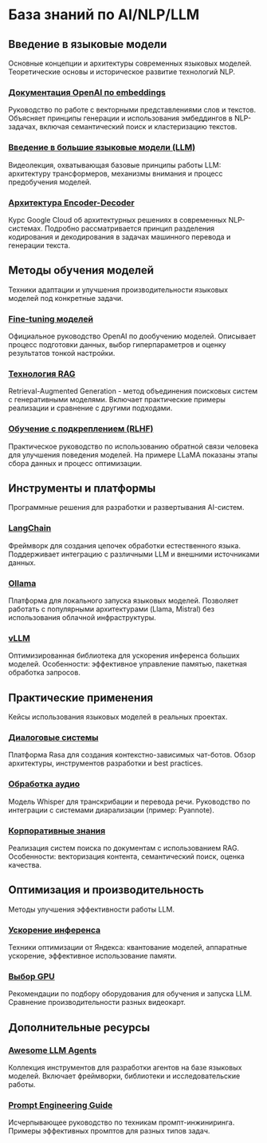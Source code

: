 # База знаний по AI/NLP/LLM

## Введение в языковые модели

Основные концепции и архитектуры современных языковых моделей. Теоретические основы и историческое развитие технологий NLP.

### [Документация OpenAI по embeddings](https://openai-docs.ru/docs/guides/embeddings)

Руководство по работе с векторными представлениями слов и текстов. Объясняет принципы генерации и использования эмбеддингов в NLP-задачах, включая семантический поиск и кластеризацию текстов.

### [Введение в большие языковые модели (LLM)](https://www.youtube.com/watch?v=HEgoPEppu7A)

Видеолекция, охватывающая базовые принципы работы LLM: архитектуру трансформеров, механизмы внимания и процесс предобучения моделей.

### [Архитектура Encoder-Decoder](https://cloudskillsboost.google/course_templates/543)

Курс Google Cloud об архитектурных решениях в современных NLP-системах. Подробно рассматривается принцип разделения кодирования и декодирования в задачах машинного перевода и генерации текста.

## Методы обучения моделей

Техники адаптации и улучшения производительности языковых моделей под конкретные задачи.

### [Fine-tuning моделей](https://platform.openai.com/docs/guides/fine-tuning)

Официальное руководство OpenAI по дообучению моделей. Описывает процесс подготовки данных, выбор гиперпараметров и оценку результатов тонкой настройки.

### [Технология RAG](https://habr.com/ru/companies/wunderfund/articles/779748/)

Retrieval-Augmented Generation - метод объединения поисковых систем с генеративными моделями. Включает практические примеры реализации и сравнение с другими подходами.

### [Обучение с подкреплением (RLHF)](https://habr.com/ru/companies/wunderfund/articles/731128/)
Практическое руководство по использованию обратной связи человека для улучшения поведения моделей. На примере LLaMA показаны этапы сбора данных и процесс оптимизации.

## Инструменты и платформы
Программные решения для разработки и развертывания AI-систем.

### [LangChain](https://github.com/langchain-ai/langchain)
Фреймворк для создания цепочек обработки естественного языка. Поддерживает интеграцию с различными LLM и внешними источниками данных.

### [Ollama](https://ollama.ai/)
Платформа для локального запуска языковых моделей. Позволяет работать с популярными архитектурами (Llama, Mistral) без использования облачной инфраструктуры.

### [vLLM](https://vllm.ai/)
Оптимизированная библиотека для ускорения инференса больших моделей. Особенности: эффективное управление памятью, пакетная обработка запросов.

## Практические применения
Кейсы использования языковых моделей в реальных проектах.

### [Диалоговые системы](https://rasa.com/product/rasa-platform/)
Платформа Rasa для создания контекстно-зависимых чат-ботов. Обзор архитектуры, инструментов разработки и best practices.

### [Обработка аудио](https://github.com/openai/whisper)
Модель Whisper для транскрибации и перевода речи. Руководство по интеграции с системами диарализации (пример: Pyannote).

### [Корпоративные знания](https://habr.com/ru/companies/raft/articles/863888/)
Реализация систем поиска по документам с использованием RAG. Особенности: векторизация контента, семантический поиск, оценка качества.

## Оптимизация и производительность
Методы улучшения эффективности работы LLM.

### [Ускорение инференса](https://habr.com/ru/companies/yandex/articles/878230/)
Техники оптимизации от Яндекса: квантование моделей, аппаратные ускорение, эффективное использование памяти.

### [Выбор GPU](https://vc.ru/ai/881777-spravochnik-po-vyboru-gpu-dlya-raboty-s-bolshimi-yazykovymi-modelyami-llama)
Рекомендации по подбору оборудования для обучения и запуска LLM. Сравнение производительности разных видеокарт.

## Дополнительные ресурсы
### [Awesome LLM Agents](https://github.com/kaushikb11/awesome-llm-agents)
Коллекция инструментов для разработки агентов на базе языковых моделей. Включает фреймворки, библиотеки и исследовательские работы.

### [Prompt Engineering Guide](https://www.promptingguide.ai/ru)
Исчерпывающее руководство по техникам промпт-инжиниринга. Примеры эффективных промптов для разных типов задач.
